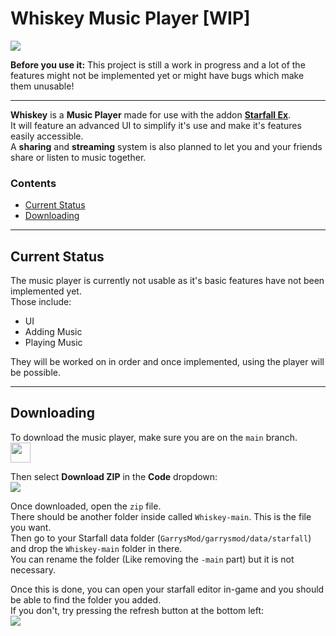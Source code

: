 # Whiskey Music Player [WIP]

![](https://i.imgur.com/FU5C3q3.png)
 
**Before you use it:** This project is still a work in progress and a lot of the features might not be implemented yet or might have bugs which make them unusable!

---

**Whiskey** is a **Music Player** made for use with the addon [**Starfall Ex**](https://github.com/thegrb93/StarfallEx).  
It will feature an advanced UI to simplify it's use and make it's features easily accessible.  
A **sharing** and **streaming** system is also planned to let you and your friends share or listen to music together.

### Contents
- [Current Status](#current-status)
- [Downloading](#downloading)

---
## Current Status
The music player is currently not usable as it's basic features have not been implemented yet.  
Those include:
- UI
- Adding Music
- Playing Music

They will be worked on in order and once implemented, using the player will be possible.

---
## Downloading
To download the music player, make sure you are on the `main` branch.  
<img src="https://i.imgur.com/KsjsOsv.png" height=32>

Then select **Download ZIP** in the **Code** dropdown:  
<img src="https://i.imgur.com/eIQ69X7.png">

Once downloaded, open the `zip` file.  
There should be another folder inside called `Whiskey-main`. This is the file you want.  
Then go to your Starfall data folder (`GarrysMod/garrysmod/data/starfall`) and drop the `Whiskey-main` folder in there.  
You can rename the folder (Like removing the `-main` part) but it is not necessary.

Once this is done, you can open your starfall editor in-game and you should be able to find the folder you added.  
If you don't, try pressing the refresh button at the bottom left:  
<img src="https://i.imgur.com/Bw3bDOm.png">